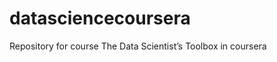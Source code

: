 datasciencecoursera
===================

Repository for course The Data Scientist’s Toolbox in coursera
